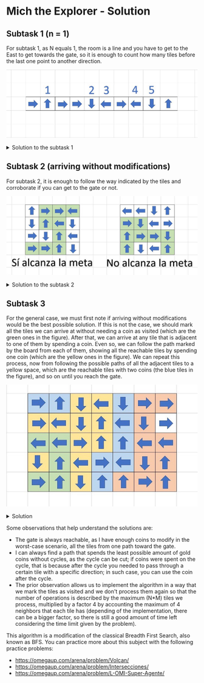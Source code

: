 # Mich the Explorer - Solution

## Subtask 1 (n = 1)

For subtask 1, as N equals 1, the room is a line and you have to get to the East to get towards the gate, so it is enough to count how many tiles before the last one point to another direction.

![](330462831_1192585168065821_2065832953943047226_n.jpg)

<details><summary>Solution to the subtask 1</summary>

{{sub1.cpp}}

</details>

## Subtask 2 (arriving without modifications)

For subtask 2, it is enough to follow the way indicated by the tiles and corroborate if you can get to the gate or not.

![](329394651_574786484541860_126123251104163130_n.jpg)

<details><summary>Solution to the subtask 2</summary>

{{sub2.cpp}}

</details>

## Subtask 3

For the general case, we must first note if arriving without modifications would be the best possible solution. If this is not the case, we should mark all the tiles we can arrive at without needing a coin as visited (which are the green ones in the figure). After that, we can arrive at any tile that is adjacent to one of them by spending a coin. Even so, we can follow the path marked by the board from each of them, showing all the reachable tiles by spending one coin (which are the yellow ones in the figure). We can repeat this process, now from following the possible paths of all the adjacent tiles to a yellow space, which are the reachable tiles with two coins (the blue tiles in the figure), and so on until you reach the gate.

![](329091306_2272586872926551_7313266498286252245_n.jpg '  Tile paths that can be formed with each quantity of coins')

<details><summary>Solution</summary>

{{solution.cpp}}

</details>

Some observations that help understand the solutions are:

- The gate is always reachable, as I have enough coins to modify in the worst-case scenario, all the tiles from one path toward the gate.
- I can always find a path that spends the least possible amount of gold coins without cycles, as the cycle can be cut; if coins were spent on the cycle, that is because after the cycle you needed to pass through a certain tile with a specific direction; in such case, you can use the coin after the cycle.
- The prior observation allows us to implement the algorithm in a way that we mark the tiles as visited and we don't process them again so that the number of operations is described by the maximum (N\*M) tiles we process, multiplied by a factor 4 by accounting the maximum of 4 neighbors that each tile has (depending of the implementation, there can be a bigger factor, so there is still a good amount of time left considering the time limit given by the problem).

This algorithm is a modification of the classical Breadth First Search, also known as BFS. You can practice more about this subject with the following practice problems:

- https://omegaup.com/arena/problem/Volcan/
- https://omegaup.com/arena/problem/Intersecciones/
- https://omegaup.com/arena/problem/L-OMI-Super-Agente/
